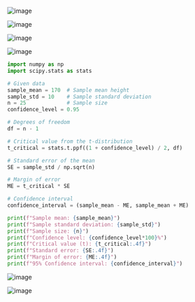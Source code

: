 ![image](https://github.com/yangshiteng/Data-Science-Learning-Path/assets/60442877/e32fd557-6410-4d6d-8959-1207e9612e1c)

![image](https://github.com/yangshiteng/Data-Science-Learning-Path/assets/60442877/d9bc8db7-9fe4-402c-ba35-1887e4ed9239)

![image](https://github.com/yangshiteng/Data-Science-Learning-Path/assets/60442877/0b72027d-278d-46ff-b6a5-61df060bbe2c)

![image](https://github.com/yangshiteng/Data-Science-Learning-Path/assets/60442877/ee09fea3-d152-4c8c-bea4-f2f3d38b1102)

```python
import numpy as np
import scipy.stats as stats

# Given data
sample_mean = 170  # Sample mean height
sample_std = 10    # Sample standard deviation
n = 25             # Sample size
confidence_level = 0.95

# Degrees of freedom
df = n - 1

# Critical value from the t-distribution
t_critical = stats.t.ppf((1 + confidence_level) / 2, df)

# Standard error of the mean
SE = sample_std / np.sqrt(n)

# Margin of error
ME = t_critical * SE

# Confidence interval
confidence_interval = (sample_mean - ME, sample_mean + ME)

print(f"Sample mean: {sample_mean}")
print(f"Sample standard deviation: {sample_std}")
print(f"Sample size: {n}")
print(f"Confidence level: {confidence_level*100}%")
print(f"Critical value (t): {t_critical:.4f}")
print(f"Standard error: {SE:.4f}")
print(f"Margin of error: {ME:.4f}")
print(f"95% Confidence interval: {confidence_interval}")

```
![image](https://github.com/yangshiteng/Data-Science-Learning-Path/assets/60442877/cd4dfa9f-0727-4942-9730-6c513ef8fd9c)

![image](https://github.com/yangshiteng/Data-Science-Learning-Path/assets/60442877/c37ef0c3-0238-4e13-a0bc-882d1d51ccf8)

